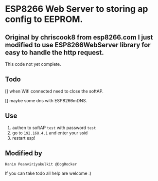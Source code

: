 # ESP8266 Web Server to storing ap config to EEPROM.

## Original by chriscook8 from esp8266.com I just modified to use ESP8266WebServer library for easy to handle the http request.

This code not yet complete.

## Todo

[] when Wifi connected need to close the softAP.

[] maybe some dns with ESP8266mDNS.

## Use

1. authen to softAP `test` with password `test`
2. go to `192.168.4.1` and enter your ssid
3. restart esp!

## Modified by

`Kanin Peanviriyakulkit @DogRocker`

If you can take todo all help are welcome :)